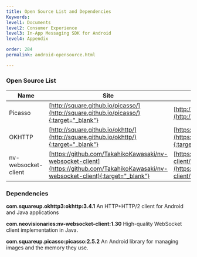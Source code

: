 ```yaml
---
title: Open Source List and Dependencies
Keywords:
level1: Documents
level2: Consumer Experience
level3: In-App Messaging SDK for Android
level4: Appendix

order: 284
permalink: android-opensource.html

---
```


### Open Source List

| Name                | Site                                                    | License                                                                     |
|---------------------|---------------------------------------------------------|-----------------------------------------------------------------------------|
| Picasso             | [http://square.github.io/picasso/](http://square.github.io/picasso/){:target="_blank"}                        | [http://square.github.io/picasso/#license](http://square.github.io/picasso/#license){:target="_blank"}                                    |
| OKHTTP              | [http://square.github.io/okhttp/](http://square.github.io/okhttp/){:target="_blank"}                         | [https://github.com/square/okhttp/blob/master/LICENSE.txt](https://github.com/square/okhttp/blob/master/LICENSE.txt){:target="_blank"}                    |
| nv-websocket-client | [https://github.com/TakahikoKawasaki/nv-websocket-client](https://github.com/TakahikoKawasaki/nv-websocket-client){:target="_blank"} | [https://github.com/TakahikoKawasaki/nv-websocket-client/blob/master/LICENSE](https://github.com/TakahikoKawasaki/nv-websocket-client/blob/master/LICENSE){:target="_blank"} |

### Dependencies

**com.squareup.okhttp3:okhttp:3.4.1**
An HTTP+HTTP/2 client for Android and Java applications

**com.neovisionaries:nv-websocket-client:1.30**
High-quality WebSocket client implementation in Java.

**com.squareup.picasso:picasso:2.5.2**
An Android library for managing images and the memory they use.